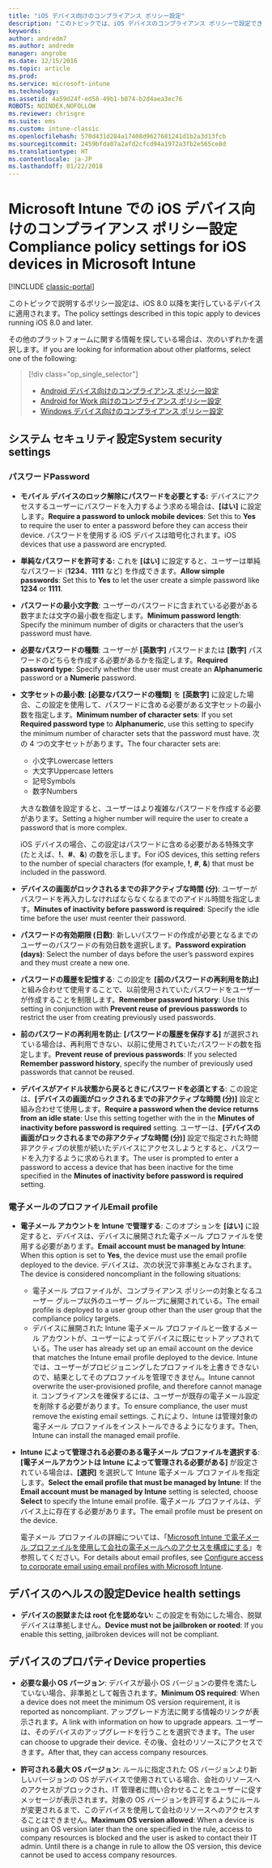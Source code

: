 ```yaml
---
title: "iOS デバイス向けのコンプライアンス ポリシー設定"
description: "このトピックでは、iOS デバイスのコンプライアンス ポリシーで設定できるルールと設定について説明します。"
keywords: 
author: andredm7
ms.author: andredm
manager: angrobe
ms.date: 12/15/2016
ms.topic: article
ms.prod: 
ms.service: microsoft-intune
ms.technology: 
ms.assetid: 4a59d24f-ed58-49b1-b874-b2d4aea3ec76
ROBOTS: NOINDEX,NOFOLLOW
ms.reviewer: chrisgre
ms.suite: ems
ms.custom: intune-classic
ms.openlocfilehash: 570d431d284a17408d9627681241d1b2a3d13fcb
ms.sourcegitcommit: 2459bfda07a2afd2cfcd94a1972a3fb2e565ce8d
ms.translationtype: HT
ms.contentlocale: ja-JP
ms.lasthandoff: 01/22/2018
---
```

# <a name="compliance-policy-settings-for-ios-devices-in-microsoft-intune"></a><span data-ttu-id="8c2e6-103">Microsoft Intune での iOS デバイス向けのコンプライアンス ポリシー設定</span><span class="sxs-lookup"><span data-stu-id="8c2e6-103">Compliance policy settings for iOS devices in Microsoft Intune</span></span>

[!INCLUDE [classic-portal](../includes/classic-portal.md)]

<span data-ttu-id="8c2e6-104">このトピックで説明するポリシー設定は、iOS 8.0 以降を実行しているデバイスに適用されます。</span><span class="sxs-lookup"><span data-stu-id="8c2e6-104">The policy settings described in this topic apply to devices running iOS 8.0 and later.</span></span>

<span data-ttu-id="8c2e6-105">その他のプラットフォームに関する情報を探している場合は、次のいずれかを選択します。</span><span class="sxs-lookup"><span data-stu-id="8c2e6-105">If you are looking for information about other platforms, select one of the following:</span></span>
> [!div class="op_single_selector"]
> - [Android デバイス向けのコンプライアンス ポリシー設定](android-compliance-policy-settings-in-microsoft-intune.md)
> - [Android for Work 向けのコンプライアンス ポリシー設定](afw-compliance-policy-settings-in-microsoft-intune.md)
> - [Windows デバイス向けのコンプライアンス ポリシー設定](windows-compliance-policy-settings-in-microsoft-intune.md)

## <a name="system-security-settings"></a><span data-ttu-id="8c2e6-109">システム セキュリティ設定</span><span class="sxs-lookup"><span data-stu-id="8c2e6-109">System security settings</span></span>
### <a name="password"></a><span data-ttu-id="8c2e6-110">パスワード</span><span class="sxs-lookup"><span data-stu-id="8c2e6-110">Password</span></span>
- <span data-ttu-id="8c2e6-111">**モバイル デバイスのロック解除にパスワードを必要とする:** デバイスにアクセスするユーザーにパスワードを入力するよう求める場合は、**[はい]** に設定します。</span><span class="sxs-lookup"><span data-stu-id="8c2e6-111">**Require a password to unlock mobile devices**: Set this to **Yes** to require the user to enter a password before they can access their device.</span></span> <span data-ttu-id="8c2e6-112">パスワードを使用する iOS デバイスは暗号化されます。</span><span class="sxs-lookup"><span data-stu-id="8c2e6-112">iOS devices that use a password are encrypted.</span></span>

- <span data-ttu-id="8c2e6-113">**単純なパスワードを許可する:** これを **[はい]** に設定すると、ユーザーは単純なパスワード (**1234**、**1111** など) を作成できます。</span><span class="sxs-lookup"><span data-stu-id="8c2e6-113">**Allow simple passwords**: Set this to **Yes** to let the user create a simple password like **1234** or **1111**.</span></span>

-  <span data-ttu-id="8c2e6-114">**パスワードの最小文字数**: ユーザーのパスワードに含まれている必要がある数字または文字の最小数を指定します。</span><span class="sxs-lookup"><span data-stu-id="8c2e6-114">**Minimum password length**: Specify the minimum number of digits or characters that the user’s password must have.</span></span>

- <span data-ttu-id="8c2e6-115">**必要なパスワードの種類**: ユーザーが **[英数字]** パスワードまたは **[数字]** パスワードのどちらを作成する必要があるかを指定します。</span><span class="sxs-lookup"><span data-stu-id="8c2e6-115">**Required password type**: Specify whether the user must create an **Alphanumeric** password or a **Numeric** password.</span></span>

- <span data-ttu-id="8c2e6-116">**文字セットの最小数**: **[必要なパスワードの種類]** を **[英数字]** に設定した場合、この設定を使用して、パスワードに含める必要がある文字セットの最小数を指定します。</span><span class="sxs-lookup"><span data-stu-id="8c2e6-116">**Minimum number of character sets**: If you set **Required password type** to **Alphanumeric**, use this setting to specify the minimum number of character sets that the password must have.</span></span> <span data-ttu-id="8c2e6-117">次の 4 つの文字セットがあります。</span><span class="sxs-lookup"><span data-stu-id="8c2e6-117">The four character sets are:</span></span>
  -   <span data-ttu-id="8c2e6-118">小文字</span><span class="sxs-lookup"><span data-stu-id="8c2e6-118">Lowercase letters</span></span>
  -   <span data-ttu-id="8c2e6-119">大文字</span><span class="sxs-lookup"><span data-stu-id="8c2e6-119">Uppercase letters</span></span>
  -   <span data-ttu-id="8c2e6-120">記号</span><span class="sxs-lookup"><span data-stu-id="8c2e6-120">Symbols</span></span>
  -   <span data-ttu-id="8c2e6-121">数字</span><span class="sxs-lookup"><span data-stu-id="8c2e6-121">Numbers</span></span>

  <span data-ttu-id="8c2e6-122">大きな数値を設定すると、ユーザーはより複雑なパスワードを作成する必要があります。</span><span class="sxs-lookup"><span data-stu-id="8c2e6-122">Setting a higher number will require the user to create a password that is more complex.</span></span>

  <span data-ttu-id="8c2e6-123">iOS デバイスの場合、この設定はパスワードに含める必要がある特殊文字 (たとえば、**!**、**#**、**&amp;**) の数を示します。</span><span class="sxs-lookup"><span data-stu-id="8c2e6-123">For iOS devices, this setting refers to the number of special characters (for example, **!**, **#**, **&amp;**) that must be included in the password.</span></span>

- <span data-ttu-id="8c2e6-124">**デバイスの画面がロックされるまでの非アクティブな時間 (分)**: ユーザーがパスワードを再入力しなければならなくなるまでのアイドル時間を指定します。</span><span class="sxs-lookup"><span data-stu-id="8c2e6-124">**Minutes of inactivity before password is required**:  Specify the idle time before the user must reenter their password.</span></span>

- <span data-ttu-id="8c2e6-125">**パスワードの有効期限 (日数)**: 新しいパスワードの作成が必要となるまでのユーザーのパスワードの有効日数を選択します。</span><span class="sxs-lookup"><span data-stu-id="8c2e6-125">**Password expiration (days)**: Select the number of days before the user’s password expires and they must create a new one.</span></span>

- <span data-ttu-id="8c2e6-126">**パスワードの履歴を記憶する**: この設定を **[前のパスワードの再利用を防止]** と組み合わせて使用することで、以前使用されていたパスワードをユーザーが作成することを制限します。</span><span class="sxs-lookup"><span data-stu-id="8c2e6-126">**Remember password history**: Use this setting in conjunction with **Prevent reuse of previous passwords** to restrict the user from creating previously used passwords.</span></span>

- <span data-ttu-id="8c2e6-127">**前のパスワードの再利用を防止**: **[パスワードの履歴を保存する]** が選択されている場合は、再利用できない、以前に使用されていたパスワードの数を指定します。</span><span class="sxs-lookup"><span data-stu-id="8c2e6-127">**Prevent reuse of previous passwords**: If you selected **Remember password history**, specify the number of previously used passwords that cannot be reused.</span></span>

- <span data-ttu-id="8c2e6-128">**デバイスがアイドル状態から戻るときにパスワードを必須とする**: この設定は、**[デバイスの画面がロックされるまでの非アクティブな時間 (分)]** 設定と組み合わせて使用します。</span><span class="sxs-lookup"><span data-stu-id="8c2e6-128">**Require a password when the device returns from an idle state**: Use this setting together with the in the **Minutes of inactivity before password is required** setting.</span></span> <span data-ttu-id="8c2e6-129">ユーザーは、**[デバイスの画面がロックされるまでの非アクティブな時間 (分)]** 設定で指定された時間非アクティブの状態が続いたデバイスにアクセスしようとすると、パスワードを入力するように求められます。</span><span class="sxs-lookup"><span data-stu-id="8c2e6-129">The user is prompted to enter a password to access a device that has been inactive for the time specified in the **Minutes of inactivity before password is required** setting.</span></span>

### <a name="email-profile"></a><span data-ttu-id="8c2e6-130">電子メールのプロファイル</span><span class="sxs-lookup"><span data-stu-id="8c2e6-130">Email profile</span></span>
- <span data-ttu-id="8c2e6-131">**電子メール アカウントを Intune で管理する**: このオプションを **[はい]** に設定すると、デバイスは、デバイスに展開された電子メール プロファイルを使用する必要があります。</span><span class="sxs-lookup"><span data-stu-id="8c2e6-131">**Email account must be managed by Intune**: When this option is set to **Yes**, the device must use the email profile deployed to the device.</span></span> <span data-ttu-id="8c2e6-132">デバイスは、次の状況で非準拠とみなされます。</span><span class="sxs-lookup"><span data-stu-id="8c2e6-132">The device is considered noncompliant in the following situations:</span></span>
  - <span data-ttu-id="8c2e6-133">電子メール プロファイルが、コンプライアンス ポリシーの対象となるユーザー グループ以外のユーザー グループに展開されている。</span><span class="sxs-lookup"><span data-stu-id="8c2e6-133">The email profile is deployed to a user group other than the user group that the compliance policy targets.</span></span>
  - <span data-ttu-id="8c2e6-134">デバイスに展開された Intune 電子メール プロファイルと一致するメール アカウントが、ユーザーによってデバイスに既にセットアップされている。</span><span class="sxs-lookup"><span data-stu-id="8c2e6-134">The user has already set up an email account on the device that matches the Intune email profile deployed to the device.</span></span> <span data-ttu-id="8c2e6-135">Intune では、ユーザーがプロビジョニングしたプロファイルを上書きできないので、結果としてそのプロファイルを管理できません。</span><span class="sxs-lookup"><span data-stu-id="8c2e6-135">Intune cannot overwrite the user-provisioned profile, and therefore cannot manage it.</span></span> <span data-ttu-id="8c2e6-136">コンプライアンスを確保するには、ユーザーが既存の電子メール設定を削除する必要があります。</span><span class="sxs-lookup"><span data-stu-id="8c2e6-136">To ensure compliance, the user must remove the existing email settings.</span></span> <span data-ttu-id="8c2e6-137">これにより、Intune は管理対象の電子メール プロファイルをインストールできるようになります。</span><span class="sxs-lookup"><span data-stu-id="8c2e6-137">Then, Intune can install the managed email profile.</span></span>

- <span data-ttu-id="8c2e6-138">**Intune によって管理される必要のある電子メール プロファイルを選択する**: **[電子メールアカウントは Intune によって管理される必要がある]** が設定されている場合は、**[選択]** を選択して Intune 電子メール プロファイルを指定します。</span><span class="sxs-lookup"><span data-stu-id="8c2e6-138">**Select the email profile that must be managed by Intune**: If the **Email account must be managed by Intune** setting is selected, choose **Select** to specify the Intune email profile.</span></span> <span data-ttu-id="8c2e6-139">電子メール プロファイルは、デバイス上に存在する必要があります。</span><span class="sxs-lookup"><span data-stu-id="8c2e6-139">The email profile must be present on the device.</span></span>

     <span data-ttu-id="8c2e6-140">電子メール プロファイルの詳細については、「[Microsoft Intune で電子メール プロファイルを使用して会社の電子メールへのアクセスを構成にする](configure-access-to-corporate-email-using-email-profiles-with-microsoft-intune.md)」を参照してください。</span><span class="sxs-lookup"><span data-stu-id="8c2e6-140">For details about email profiles, see [Configure access to corporate email using email profiles with Microsoft Intune](configure-access-to-corporate-email-using-email-profiles-with-microsoft-intune.md).</span></span>

## <a name="device-health-settings"></a><span data-ttu-id="8c2e6-141">デバイスのヘルスの設定</span><span class="sxs-lookup"><span data-stu-id="8c2e6-141">Device health settings</span></span>

- <span data-ttu-id="8c2e6-142">**デバイスの脱獄または root 化を認めない:** この設定を有効にした場合、脱獄デバイスは準拠しません。</span><span class="sxs-lookup"><span data-stu-id="8c2e6-142">**Device must not be jailbroken or rooted**: If you enable this setting, jailbroken devices will not be compliant.</span></span>

##  <a name="device-properties"></a><span data-ttu-id="8c2e6-143">デバイスのプロパティ</span><span class="sxs-lookup"><span data-stu-id="8c2e6-143">Device properties</span></span>
- <span data-ttu-id="8c2e6-144">**必要な最小 OS バージョン**: デバイスが最小 OS バージョンの要件を満たしていない場合、非準拠として報告されます。</span><span class="sxs-lookup"><span data-stu-id="8c2e6-144">**Minimum OS required**: When a device does not meet the minimum OS version requirement, it is reported as noncompliant.</span></span>
<span data-ttu-id="8c2e6-145">アップグレード方法に関する情報のリンクが表示されます。</span><span class="sxs-lookup"><span data-stu-id="8c2e6-145">A link with information on how to upgrade appears.</span></span> <span data-ttu-id="8c2e6-146">ユーザーは、そのデバイスのアップグレードを行うことを選択できます。</span><span class="sxs-lookup"><span data-stu-id="8c2e6-146">The user can choose to upgrade their device.</span></span> <span data-ttu-id="8c2e6-147">その後、会社のリソースにアクセスできます。</span><span class="sxs-lookup"><span data-stu-id="8c2e6-147">After that, they can access company resources.</span></span>

- <span data-ttu-id="8c2e6-148">**許可される最大 OS バージョン**: ルールに指定された OS バージョンより新しいバージョンの OS がデバイスで使用されている場合、会社のリソースへのアクセスがブロックされ、IT 管理者に問い合わせることをユーザーに促すメッセージが表示されます。対象の OS バージョンを許可するようにルールが変更されるまで、このデバイスを使用して会社のリソースへのアクセスすることはできません。</span><span class="sxs-lookup"><span data-stu-id="8c2e6-148">**Maximum OS version allowed**: When a device is using an OS version later than the one specified in the rule, access to company resources is blocked and the user is asked to contact their IT admin. Until there is a change in rule to allow the OS version, this device cannot be used to access company resources.</span></span>
